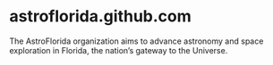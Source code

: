 # astroflorida.github.com
The AstroFlorida organization aims to advance astronomy and space exploration in Florida, the nation’s gateway to the Universe.

